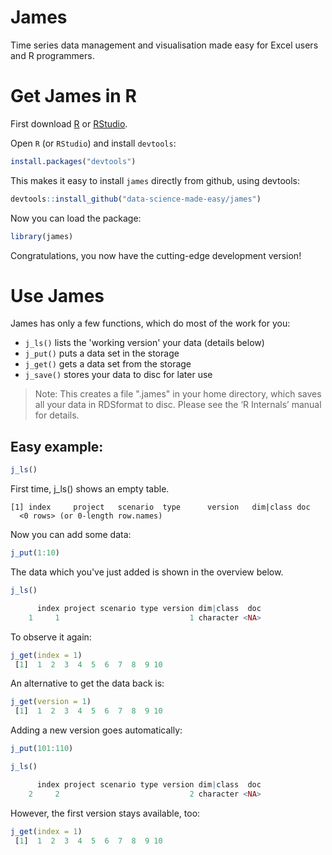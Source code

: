 # James
Time series data management and visualisation made easy for Excel users and R programmers.

# Get James in R
First download [R](https://cran.r-project.org/) or [RStudio](https://www.rstudio.com).

Open `R` (or `RStudio`) and install `devtools`:
``` R
install.packages("devtools")
```

This makes it easy to install `james` directly from github, using devtools:

``` R
devtools::install_github("data-science-made-easy/james")
```

Now you can load the package:
``` R
library(james)
```

Congratulations, you now have the cutting-edge development version!

# Use James
James has only a few functions, which do most of the work for you:

- `j_ls()` lists the 'working version' your data (details below)
- `j_put()` puts a data set in the storage
- `j_get()` gets a data set from the storage
- `j_save()` stores your data to disc for later use

> Note: This creates a file "<your user name>.james" in your home directory, which saves all your data in RDSformat to disc. Please see the ‘R Internals’ manual for details.

## Easy example:
``` R
j_ls()
```

First time, j_ls() shows an empty table.

    [1] index     project   scenario  type      version   dim|class doc      
      <0 rows> (or 0-length row.names)

Now you can add some data:
``` R
j_put(1:10)
```

The data which you've just added is shown in the overview below.

``` R
j_ls()

      index project scenario type version dim|class  doc
    1     1                             1 character <NA>
```

To observe it again:
``` R
j_get(index = 1)
 [1]  1  2  3  4  5  6  7  8  9 10
```

An alternative to get the data back is:
``` R
j_get(version = 1)
 [1]  1  2  3  4  5  6  7  8  9 10
```

Adding a new version goes automatically:
``` R
j_put(101:110)

j_ls()

      index project scenario type version dim|class  doc
    2     2                             2 character <NA>
```

However, the first version stays available, too:
``` R
j_get(index = 1)
 [1]  1  2  3  4  5  6  7  8  9 10
```
